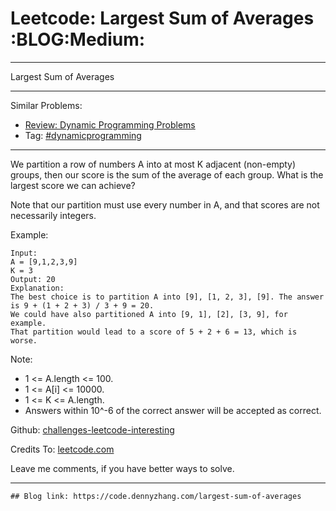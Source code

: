 # Leetcode: Largest Sum of Averages     :BLOG:Medium:


---

Largest Sum of Averages  

---

Similar Problems:  
-   [Review: Dynamic Programming Problems](https://code.dennyzhang.com/review-dynamicprogramming)
-   Tag: [#dynamicprogramming](https://code.dennyzhang.com/tag/dynamicprogramming)

---

We partition a row of numbers A into at most K adjacent (non-empty) groups, then our score is the sum of the average of each group. What is the largest score we can achieve?  

Note that our partition must use every number in A, and that scores are not necessarily integers.  

Example:  

    Input: 
    A = [9,1,2,3,9]
    K = 3
    Output: 20
    Explanation: 
    The best choice is to partition A into [9], [1, 2, 3], [9]. The answer is 9 + (1 + 2 + 3) / 3 + 9 = 20.
    We could have also partitioned A into [9, 1], [2], [3, 9], for example.
    That partition would lead to a score of 5 + 2 + 6 = 13, which is worse.

Note:  

-   1 <= A.length <= 100.
-   1 <= A[i] <= 10000.
-   1 <= K <= A.length.
-   Answers within 10^-6 of the correct answer will be accepted as correct.

Github: [challenges-leetcode-interesting](https://github.com/DennyZhang/challenges-leetcode-interesting/tree/master/largest-sum-of-averages)  

Credits To: [leetcode.com](https://leetcode.com/problems/largest-sum-of-averages/description/)  

Leave me comments, if you have better ways to solve.  

---

    ## Blog link: https://code.dennyzhang.com/largest-sum-of-averages